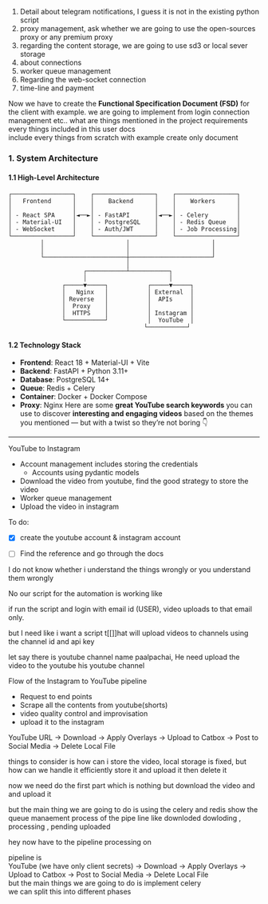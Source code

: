 1. Detail about telegram notifications, I guess it is not in the existing python script
2. proxy management, ask whether we are going to use the open-sources proxy or any premium proxy
3. regarding the content storage, we are going to use sd3 or local sever storage
4. about  connections
5. worker queue management
6. Regarding the web-socket connection
7. time-line and payment

Now we have to create the **Functional Specification Document (FSD)** for the client  with example. 
we are going to implement 
from login connection management etc.. what are things mentioned in the project requirements every things included in this user docs  
include every things from scratch with example
create only document




### 1. System Architecture

#### 1.1 High-Level Architecture
```
┌─────────────────┐    ┌─────────────────┐    ┌─────────────────┐
│   Frontend      │    │    Backend      │    │    Workers      │
│                 │    │                 │    │                 │
│ - React SPA     │◄──►│ - FastAPI       │◄──►│ - Celery        │
│ - Material-UI   │    │ - PostgreSQL    │    │ - Redis Queue   │
│ - WebSocket     │    │ - Auth/JWT      │    │ - Job Processing│
└─────────────────┘    └─────────────────┘    └─────────────────┘
         │                       │                       │
         │                       │                       │
         └───────────────────────┼───────────────────────┘
                                 │
                     ┌───────────┴───────────┐
                     │                       │
               ┌─────▼─────┐           ┌─────▼─────┐
               │   Nginx   │           │ External  │
               │ Reverse   │           │  APIs     │
               │  Proxy    │           │           │
               │  HTTPS    │           │ Instagram │
               └───────────┘           │  YouTube  │
                                      └───────────┘
```

#### 1.2 Technology Stack
- **Frontend**: React 18 + Material-UI + Vite
- **Backend**: FastAPI + Python 3.11+
- **Database**: PostgreSQL 14+
- **Queue**: Redis + Celery
- **Container**: Docker + Docker Compose
- **Proxy**: Nginx
Here are some **great YouTube search keywords** you can use to discover **interesting and engaging videos** based on the themes you mentioned — but with a twist so they’re not boring 👇

---

YouTube  to Instagram

- Account management includes storing the credentials
	- Accounts using  pydantic models 
- Download the video from youtube, find the good strategy to store the video
- Worker queue management
- Upload the video in instagram

To do:
 
- [x] create the youtube account & instagram account
- [ ] Find the reference and go through the docs






I do not know whether i understand the things wrongly or you understand them wrongly

No our script for the automation is working like 

if run the script and login with email id (USER), video uploads to that email only.

but I need like i want a script t[[]]hat will upload videos to  channels using the channel id and api key

let say there is youtube channel name paalpachai, He need upload the video to the youtube his youtube channel




Flow of the Instagram to YouTube  pipeline
- Request to end points 
-  Scrape all the contents from youtube(shorts)
- video quality control and improvisation
- upload it to the instagram 


YouTube URL → Download → Apply Overlays → Upload to Catbox → Post to Social Media → Delete Local File
    

things to consider is 
how can i store the video, local storage is fixed, but how can we handle it efficiently store it and upload it then delete it


now we need do the first part which is nothing but download the video and and upload it 

but the main thing we are going to do is using the celery and redis 
show the queue manaement
 process of the pipe line like downloded dowloding , processing , pending uploaded



 hey now have to the pipeline processing on  
  
pipeline is  
YouTube (we have only client secrets) → Download → Apply Overlays → Upload to Catbox → Post to Social Media → Delete Local File  
but the main things we are going to do is implement celery  
we can split this into different phases




